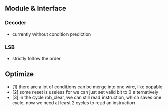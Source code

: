 ## Module & Interface
 
### Decoder
- currently without condition prediction

### LSB
- strictly follow the order


## Optimize
- [1] there are a lot of conditions can be merge into one wire, like popable 
- [2] some reset is useless for we can just set valid bit to 0 alternatively 
- [3] in the cycle rob_clear, we can still read instruction, which saves one cycle,
now we need at least 2 cycles to read an instruction